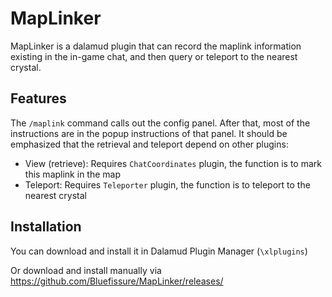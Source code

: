 # MapLinker

MapLinker is a dalamud plugin that can record the maplink information existing in the in-game chat, and then query or teleport to the nearest crystal.

## Features

The `/maplink` command calls out the config panel. After that, most of the instructions are in the popup instructions of that panel. It should be emphasized that the retrieval and teleport depend on other plugins:
- View (retrieve): Requires `ChatCoordinates` plugin, the function is to mark this maplink in the map
- Teleport: Requires `Teleporter` plugin, the function is to teleport to the nearest crystal

## Installation

You can download and install it in Dalamud Plugin Manager (`\xlplugins`)

Or download and install manually via https://github.com/Bluefissure/MapLinker/releases/
